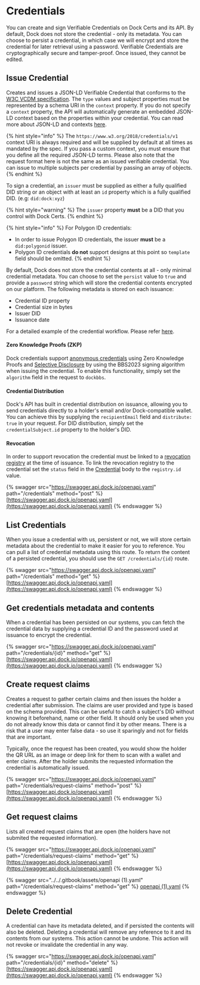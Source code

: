 # Credentials

You can create and sign Verifiable Credentials on Dock Certs and its API. By default, Dock does not store the credential - only its metadata. You can choose to persist a credential, in which case we will encrypt and store the credential for later retrieval using a password. Verifiable Credentials are cryptographically secure and tamper-proof. Once issued, they cannot be edited.

## Issue Credential <a href="#issue-credentials" id="issue-credentials"></a>

Creates and issues a JSON-LD Verifiable Credential that conforms to the [W3C VCDM specification](https://www.w3.org/TR/vc-data-model/). The `type` values and subject properties must be represented by a schema URI in the `context` property. If you do not specify a `context` property, the API will automatically generate an embedded JSON-LD context based on the properties within your credential. You can read more about JSON-LD and contexts [here](https://json-ld.org/spec/latest/json-ld/#the-context).

{% hint style="info" %}
The `https://www.w3.org/2018/credentials/v1` context URI is always required and will be supplied by default at all times as mandated by the spec. If you pass a custom context, you must ensure that you define all the required JSON-LD terms. Please also note that the request format here is not the same as an issued verifiable credential. You can issue to multiple subjects per credential by passing an array of objects.
{% endhint %}

To sign a credential, an `issuer` must be supplied as either a fully qualified DID string or an object with at least an `id` property which is a fully qualified DID. (e.g: `did:dock:xyz`)

{% hint style="warning" %}
The `issuer` property **must** be a DID that you control with Dock Certs.
{% endhint %}

{% hint style="info" %}
For Polygon ID credentials:

* In order to issue Polygon ID credentials, the issuer **must** be a `did:polygonid` issuer.
* Polygon ID credentials **do not** support designs at this point so `template` field should be omitted.
{% endhint %}

By default, Dock does not store the credential contents at all - only minimal credential metadata. You can choose to set the `persist` value to `true` and provide a `password` string which will store the credential contents encrypted on our platform. The following metadata is stored on each issuance:

* Credential ID property
* Credential size in bytes
* Issuer DID
* Issuance date

For a detailed example of the credential workflow. Please refer [here](https://github.com/docknetwork/dock-api-js/blob/main/workflows/credentialsFlow.js).

#### Zero Knowledge Proofs (ZKP) <a href="#zero-knowledge-proofs" id="zero-knowledge-proofs"></a>

Dock credentials support [anonymous credentials](https://blog.dock.io/anonymous-credentials/) using Zero Knowledge Proofs and [Selective Disclosure](https://www.dock.io/post/selective-disclosure) by using the BBS2023 signing algorithm when issuing the credential. To enable this functionality, simply set the `algorithm` field in the request to `dockbbs`.

#### Credential Distribution <a href="#credential-distribution" id="credential-distribution"></a>

Dock's API has built in credential distribution on issuance, allowing you to send credentials directly to a holder's email and/or Dock-compatible wallet. You can achieve this by supplying the `recipientEmail` field and `distribute: true` in your request. For DID distribution, simply set the `credentialSubject.id` property to the holder's DID.

#### Revocation <a href="#credential-issuance-revocation" id="credential-issuance-revocation"></a>

In order to support revocation the credential must be linked to a [revocation registry](registries.md) at the time of issuance. To link the revocation registry to the credential set the `status` field in the [Credential](../dock-api/index.html.md#schemacredential) body to the `registry.id` value.

{% swagger src="https://swagger.api.dock.io/openapi.yaml" path="/credentials" method="post" %}
[https://swagger.api.dock.io/openapi.yaml](https://swagger.api.dock.io/openapi.yaml)
{% endswagger %}

## List Credentials

When you issue a credential with us, persistent or not, we will store certain metadata about the credential to make it easier for you to reference. You can pull a list of credential metadata using this route. To return the content of a persisted credential, you should use the `GET /credentials/{id}` route.

{% swagger src="https://swagger.api.dock.io/openapi.yaml" path="/credentials" method="get" %}
[https://swagger.api.dock.io/openapi.yaml](https://swagger.api.dock.io/openapi.yaml)
{% endswagger %}

## Get credentials metadata and contents

When a credential has been persisted on our systems, you can fetch the credential data by supplying a credential ID and the password used at issuance to encrypt the credential.

{% swagger src="https://swagger.api.dock.io/openapi.yaml" path="/credentials/{id}" method="get" %}
[https://swagger.api.dock.io/openapi.yaml](https://swagger.api.dock.io/openapi.yaml)
{% endswagger %}

## Create request claims <a href="#request-claims" id="request-claims"></a>

Creates a request to gather certain claims and then issues the holder a credential after submission. The claims are user provided and type is based on the schema provided. This can be useful to catch a subject's DID without knowing it beforehand, name or other field. It should only be used when you do not already know this data or cannot find it by other means. There is a risk that a user may enter false data - so use it sparingly and not for fields that are important.

Typically, once the request has been created, you would show the holder the QR URL as an image or deep link for them to scan with a wallet and enter claims. After the holder submits the requested information the credential is automatically issued.

{% swagger src="https://swagger.api.dock.io/openapi.yaml" path="/credentials/request-claims" method="post" %}
[https://swagger.api.dock.io/openapi.yaml](https://swagger.api.dock.io/openapi.yaml)
{% endswagger %}



## Get request claims

Lists all created request claims that are open (the holders have not submited the requested information).

{% swagger src="https://swagger.api.dock.io/openapi.yaml" path="/credentials/request-claims" method="get" %}
[https://swagger.api.dock.io/openapi.yaml](https://swagger.api.dock.io/openapi.yaml)
{% endswagger %}



{% swagger src="../../.gitbook/assets/openapi (1).yaml" path="/credentials/request-claims" method="get" %}
[openapi (1).yaml](<../../.gitbook/assets/openapi (1).yaml>)
{% endswagger %}



## Delete Credential

A credential can have its metadata deleted, and if persisted the contents will also be deleted. Deleting a credential will remove any reference to it and its contents from our systems. This action cannot be undone. This action will not revoke or invalidate the credential in any way.

{% swagger src="https://swagger.api.dock.io/openapi.yaml" path="/credentials/{id}" method="delete" %}
[https://swagger.api.dock.io/openapi.yaml](https://swagger.api.dock.io/openapi.yaml)
{% endswagger %}




